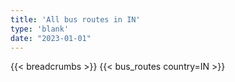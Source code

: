 ```yaml
---
title: 'All bus routes in IN'
type: 'blank'
date: "2023-01-01"
---
```


{{< breadcrumbs >}}
{{< bus_routes country=IN >}}
